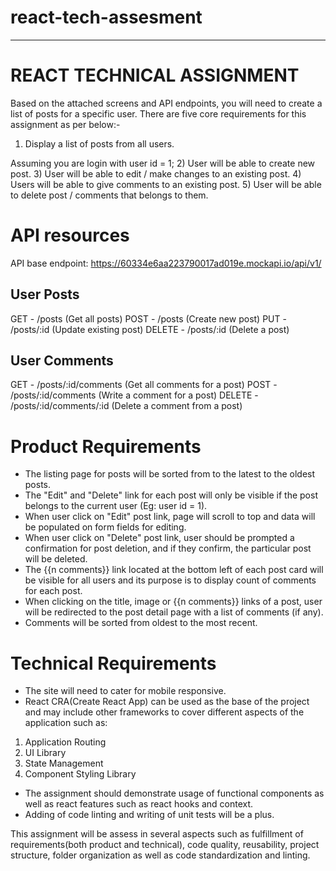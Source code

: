 # react-tech-assesment

---------------------------
REACT TECHNICAL ASSIGNMENT
=

Based on the attached screens and API endpoints, you will need to create a list of posts for a specific user. There are five core requirements for this assignment as per below:-

1) Display a list of posts from all users.

Assuming you are login with user id = 1;
2) User will be able to create new post.
3) User will be able to edit / make changes to an existing post.
4) Users will be able to give comments to an existing post.
5) User will be able to delete post / comments that belongs to them.

API resources
=

API base endpoint: https://60334e6aa223790017ad019e.mockapi.io/api/v1/

User Posts
-
GET    - /posts  (Get all posts)
POST   - /posts  (Create new post)
PUT    - /posts/:id (Update existing post)
DELETE - /posts/:id (Delete a post)

User Comments
-

GET    - /posts/:id/comments  (Get all comments for a post)
POST   - /posts/:id/comments  (Write a comment for a post)
DELETE - /posts/:id/comments/:id (Delete a comment from a post)



Product Requirements
=

- The listing page for posts will be sorted from to the latest to the oldest posts.
- The "Edit" and "Delete" link for each post will only be visible if the post belongs to the current user (Eg: user id = 1).
- When user click on "Edit" post link, page will scroll to top and data will be populated on form fields for editing.
- When user click on "Delete" post link, user should be prompted a confirmation for post deletion, and if they confirm, the particular post will be deleted.
- The {{n comments}} link located at the bottom left of each post card will be visible for all users and its purpose is to display count of comments for each post.
- When clicking on the title, image or {{n comments}} links of a post, user will be redirected to the post detail page with a list of comments (if any).
- Comments will be sorted from oldest to the most recent.

Technical Requirements
=

- The site will need to cater for mobile responsive.
- React CRA(Create React App) can be used as the base of the project and may include other frameworks to cover different aspects of the application such as:

1) Application Routing
2) UI Library
3) State Management
4) Component Styling Library

- The assignment should demonstrate usage of functional components as well as react features such as react hooks and context.
- Adding of code linting and writing of unit tests will be a plus.

This assignment will be assess in several aspects such as fulfillment of requirements(both product and technical), code quality, reusability, project structure, folder organization as well as code standardization and linting.